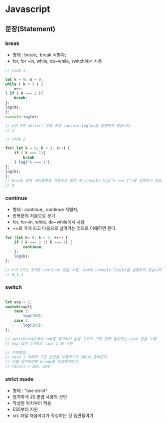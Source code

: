 # Javascript

## 문장(Statement)

### break
- 형태 : break;, break 식별자;
- for, for ~in, while, do~while, switch에서 사용

```js
// code 1.

let k = 0; m = 0;
while ( k < 3 ) {
    m++;
} if ( m === 2 ){
    break;
};
log(m);
};
console.log(m);

// m이 2면 while() 문을 종료 console.log(m)을 실행하지 않습니다.
// 1

// code 2.

for( let k = 0; k < 3; k++) {
    if ( k === 1){
        break
    } log("k === 1");
};
log(k);
};
// break 끝에 세미콜론을 자동으로 첨부 후 console.log("k === 1")을 실행하지 않습니다.
// 0
```

### continue

- 형태 : continue;, continue 식별자;
- 반복문의 처음으로 분기 
- for, for~in, while, do~while에서 사용
- ++로 가게 되고 다음으로 넘어가는 것으로 이해하면 된다.

```js
for (let k= 0; k < 5; k++) {
    if ( k === 2 || k === 3) {
        continue;
    };
    log(k);
};

// k가 2또는 3이면 continue 문을 수행, 아래의 console.log(k)를 실행하지 않습니다.
// 0,1,4

```

### switch



```js

let exp = 1;
switch(exp){
    case 1:
        log(100);
    case 2:
        log(200);
};

// switch(exp)에서 exp를 평가하여 값을 구하고 구한 값에 일치하는 case 문을 수행
// exp 값이 1이므로 case 1:을 수행

// 주의할점.
// case 1 아래의 모든 문장을 수행하므로 200이 출력된다.
// 이를 방지하려면 break를 작성해야한다.
// result = 100, 200
```

### strict mode

- 형태 : "use strict"
- 엄격하게 JS 문법 사용의 선언
- 작성한 위치부터 적용
- ES5부터 지원
- src 파일 처음에다가 작성하는 것 습관들이기.
